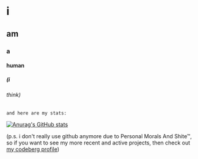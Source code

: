 # i
## am
### a
#### human
##### (i
###### think)
```
and here are my stats:
```
[![Anurag's GitHub stats](https://github-readme-stats.vercel.app/api?username=miko1112&theme=midnight-purple&show_icons=true)](https://github.com/anuraghazra/github-readme-stats)

(p.s. i don't really use github anymore due to Personal Morals And Shite™, so if you want to see my more recent and active projects, then check out [my codeberg profile](https://codeberg.org/ufrag/))
